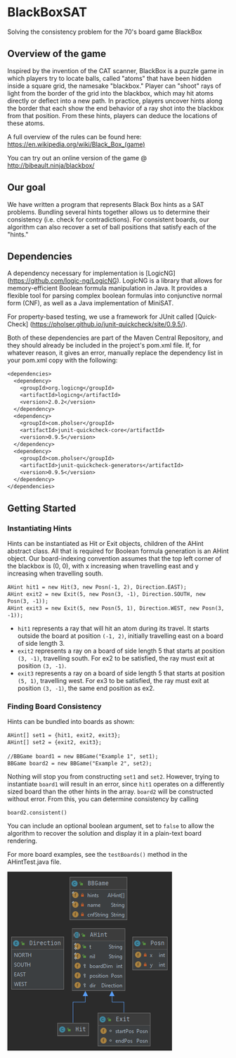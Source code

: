 # BlackBoxSAT
Solving the consistency problem for the 70's board game BlackBox

## Overview of the game
Inspired by the invention of the CAT scanner, BlackBox is a puzzle game in which players try to locate balls, called "atoms" that have been hidden inside a square grid, the namesake "blackbox." Player can "shoot" rays of light from the border of the grid into the blackbox, which may hit atoms directly or deflect into a new path. In practice, players uncover hints along the border that each show the end behavior of a ray shot into the blackbox from that position. From these hints, players can deduce the locations of these atoms.  

A full overview of the rules can be found here: https://en.wikipedia.org/wiki/Black_Box_(game)

You can try out an online version of the game @ http://bibeault.ninja/blackbox/ 

## Our goal
We have written a program that represents Black Box hints as a SAT problems. Bundling several hints together allows us to determine their consistency (i.e. check for contradictions). For consistent boards, our algorithm can also recover a set of ball positions that satisfy each of the "hints."

## Dependencies
A dependency necessary for implementation is [LogicNG] (https://github.com/logic-ng/LogicNG). LogicNG is a library that allows for memory-efficient Boolean formula manipulation in Java. It provides a flexible tool for parsing complex boolean formulas into conjunctive normal form (CNF), as well as a Java implementation of MiniSAT.  

For property-based testing, we use a framework for JUnit called [Quick-Check] (https://pholser.github.io/junit-quickcheck/site/0.9.5/).

Both of these dependencies are part of the Maven Central Repository, and they should already be included in the project's pom.xml file. If, for whatever reason, it gives an error, manually replace the dependency list in your pom.xml copy with the following: 

```
<dependencies>
  <dependency>
    <groupId>org.logicng</groupId>
    <artifactId>logicng</artifactId>
    <version>2.0.2</version>
  </dependency>
  <dependency>
    <groupId>com.pholser</groupId>
    <artifactId>junit-quickcheck-core</artifactId>
    <version>0.9.5</version>
  </dependency>
  <dependency>
    <groupId>com.pholser</groupId>
    <artifactId>junit-quickcheck-generators</artifactId>
    <version>0.9.5</version>
  </dependency>
</dependencies>
```

## Getting Started

### Instantiating Hints
Hints can be instantiated as Hit or Exit objects, children of the AHint abstract class. All that is required for Boolean formula generation is an AHint object. Our board-indexing convention assumes that the top left corner of the blackbox is (0, 0), with x increasing when travelling east and y increasing when travelling south. 

```
AHint hit1 = new Hit(3, new Posn(-1, 2), Direction.EAST); 
AHint exit2 = new Exit(5, new Posn(3, -1), Direction.SOUTH, new Posn(3, -1));
AHint exit3 = new Exit(5, new Posn(5, 1), Direction.WEST, new Posn(3, -1)); 
```

- ```hit1``` represents a ray that will hit an atom during its travel. It starts outside the board at position  ```(-1, 2)```, initially travelling east on a board of side length 3. 
- ```exit2``` represents a ray on a board of side length 5 that starts at position ```(3, -1)```, travelling south. For ex2 to be satisfied, the ray must exit at position ```(3, -1)```. 
- ```exit3``` represents a ray on a board of side length 5 that starts at position ```(5, 1)```, travelling west. For ex3 to be satisfied, the ray must exit at position ```(3, -1)```, the same end position as ex2.

### Finding Board Consistency
Hints can be bundled into boards as shown: 

```
AHint[] set1 = {hit1, exit2, exit3};
AHint[] set2 = {exit2, exit3};

//BBGame board1 = new BBGame("Example 1", set1);
BBGame board2 = new BBGame("Example 2", set2);
```

Nothing will stop you from constructing ```set1``` and ```set2```. However, trying to instantiate ```board1``` will result in an error, since ```hit1``` operates on a differently sized board than the other hints in the array. ```board2``` will be constructed without error. From this, you can determine consistency by calling

```
board2.consistent()
```

You can include an optional boolean argument, set to ```false``` to allow the algorithm to recover the solution and display it in a plain-text board rendering. 

For more board examples, see the ```testBoards()``` method in the AHintTest.java file.  

![classdiagram](classdiagram.png)